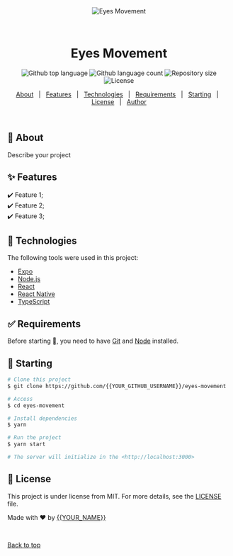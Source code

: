 <div align="center" id="top"> 
  <img src="./.github/app.gif" alt="Eyes Movement" />

  &#xa0;

  <!-- <a href="https://eyesmovement.netlify.app">Demo</a> -->
</div>

<h1 align="center">Eyes Movement</h1>

<p align="center">
  <img alt="Github top language" src="https://img.shields.io/github/languages/top/{{YOUR_GITHUB_USERNAME}}/eyes-movement?color=56BEB8">

  <img alt="Github language count" src="https://img.shields.io/github/languages/count/{{YOUR_GITHUB_USERNAME}}/eyes-movement?color=56BEB8">

  <img alt="Repository size" src="https://img.shields.io/github/repo-size/{{YOUR_GITHUB_USERNAME}}/eyes-movement?color=56BEB8">

  <img alt="License" src="https://img.shields.io/github/license/{{YOUR_GITHUB_USERNAME}}/eyes-movement?color=56BEB8">

  <!-- <img alt="Github issues" src="https://img.shields.io/github/issues/{{YOUR_GITHUB_USERNAME}}/eyes-movement?color=56BEB8" /> -->

  <!-- <img alt="Github forks" src="https://img.shields.io/github/forks/{{YOUR_GITHUB_USERNAME}}/eyes-movement?color=56BEB8" /> -->

  <!-- <img alt="Github stars" src="https://img.shields.io/github/stars/{{YOUR_GITHUB_USERNAME}}/eyes-movement?color=56BEB8" /> -->
</p>

<!-- Status -->

<!-- <h4 align="center"> 
	🚧  Eyes Movement 🚀 Under construction...  🚧
</h4> 

<hr> -->

<p align="center">
  <a href="#dart-about">About</a> &#xa0; | &#xa0; 
  <a href="#sparkles-features">Features</a> &#xa0; | &#xa0;
  <a href="#rocket-technologies">Technologies</a> &#xa0; | &#xa0;
  <a href="#white_check_mark-requirements">Requirements</a> &#xa0; | &#xa0;
  <a href="#checkered_flag-starting">Starting</a> &#xa0; | &#xa0;
  <a href="#memo-license">License</a> &#xa0; | &#xa0;
  <a href="https://github.com/{{YOUR_GITHUB_USERNAME}}" target="_blank">Author</a>
</p>

<br>

## :dart: About ##

Describe your project

## :sparkles: Features ##

:heavy_check_mark: Feature 1;\
:heavy_check_mark: Feature 2;\
:heavy_check_mark: Feature 3;

## :rocket: Technologies ##

The following tools were used in this project:

- [Expo](https://expo.io/)
- [Node.js](https://nodejs.org/en/)
- [React](https://pt-br.reactjs.org/)
- [React Native](https://reactnative.dev/)
- [TypeScript](https://www.typescriptlang.org/)

## :white_check_mark: Requirements ##

Before starting :checkered_flag:, you need to have [Git](https://git-scm.com) and [Node](https://nodejs.org/en/) installed.

## :checkered_flag: Starting ##

```bash
# Clone this project
$ git clone https://github.com/{{YOUR_GITHUB_USERNAME}}/eyes-movement

# Access
$ cd eyes-movement

# Install dependencies
$ yarn

# Run the project
$ yarn start

# The server will initialize in the <http://localhost:3000>
```

## :memo: License ##

This project is under license from MIT. For more details, see the [LICENSE](LICENSE.md) file.


Made with :heart: by <a href="https://github.com/{{YOUR_GITHUB_USERNAME}}" target="_blank">{{YOUR_NAME}}</a>

&#xa0;

<a href="#top">Back to top</a>
